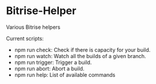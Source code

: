 # Bitrise-Helper
Various Bitrise helpers

Current scripts:
- npm run check:
  Check if there is capacity for your build.
- npm run watch:
  Watch all the builds of a given branch.
- npm run trigger:
  Trigger a build.
- npm run abort:
  Abort a build.
- npm run help:
  List of available commands
